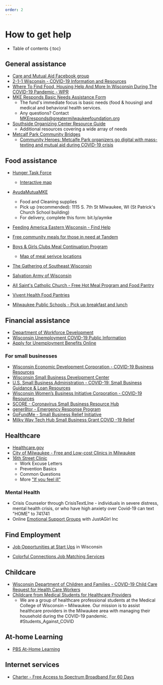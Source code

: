 ```yaml
---
order: 2
---
```


# How to get help

* Table of contents
{:toc}



## General assistance

* [Care and Mutual Aid Facebook group](https://www.facebook.com/Milwaukee-Community-Care-and-Mutual-Aid-100810858225006/)
* [2-1-1 Wisconsin - COVID-19 Information and Resources](https://211wisconsin.communityos.org/coronavirus)
* [Where To Find Food, Housing Help And More In Wisconsin During The COVID-19 Pandemic - WPR](https://www.wpr.org/where-find-food-housing-help-and-more-wisconsin-during-covid-19-pandemic)
* [MKE Responds Basic Needs Assistance Form](https://t.co/R5f4KZzbPp?amp=1)
  - The fund's immediate focus is basic needs (food & housing) and medical and behavioral health services.
  - Any questions? Contact MKEresponds@greatermilwaukeefoundation.org
* [Southside Organizing Center Resource Guide](https://socmilwaukee.org/index/coronavirus-info)
  - Additional resources covering a wide array of needs
* [Metcalf Park Community Bridges](http://metcalfeparkbridges.org/resources/)
  - [Community Heroes: Metcalfe Park organizers go digital with mass-texting and mutual aid during COVID-19 crisis](https://milwaukeenns.org/2020/04/02/community-heroes-metcalfe-park-organizers-go-digital-with-mass-texting-and-mutual-aid-during-covid-19-crisis/)


## Food assistance

* [Hunger Task Force](https://www.hungertaskforce.org/what-we-do/get-help-now-covid-19/)
  * [Interactive map](https://www.google.com/maps/d/u/0/viewer?mid=1ZZJSmpJNj4dVUszEuHnX3-w5vjj_bhAB&ll=43.05231163077368%2C-87.90688322141955&z=12)
  <!-- <iframe src="https://www.google.com/maps/d/embed?mid=1ZZJSmpJNj4dVUszEuHnX3-w5vjj_bhAB" width="640" height="480"></iframe> -->

* [AyudaMutuaMKE](https://www.facebook.com/ayudamutuamke/photos/rpp.100482084927977/117514919891360/?type=3&theater)
  - Food and Cleaning supplies
  - Pick up (recommended): 1115 S. 7th St Milwaukee, WI (St Patrick's Church School building)
  - For delivery, complete this form: bit.ly/aymke

* [Feeding America Eastern Wisconsin - Find Help](https://feedingamericawi.org/how-feeding-america-eastern-wisconsin-is-responding-to-the-coronavirus/#Find_Help)
* [Free community meals for those in need at Tandem](https://www.facebook.com/tandemmke/)
* [Boys & Girls Clubs Meal Continuation Program](https://www.bgcmilwaukee.org/meal-continuation-program/)
  * [Map of meal serivce locations](https://www.google.com/maps/d/u/0/viewer?mid=146yaM6fFlXIqzlQdVg9yrNtxDA8dJuhm&ll=43.0497510116405,-87.94089702082476&z=11)
* [The Gathering of Southeast Wisconsin](http://www.thegatheringwis.org/blog//meal-program-happenings)
* [Salvation Army of Wisconsin](http://www.salvationarmywi.org/wum/news/responding-to-the-coronavirus-keeping-our-communities-safe)
* [All Saint's Catholic Church - Free Hot Meal Program and Food Pantry ](https://allsaintsmke.org/outreach-ministries/)
* [Vivent Health Food Pantries](https://viventhealth.org/coronavirus/)
* [Milwaukee Public Schools - Pick up breakfast and lunch](https://mps.milwaukee.k12.wi.us/News/MPS-offers-packaged-meals-for-students-during-school-closure.htm)

## Financial assistance

* [Department of Workforce Development](https://dwd.wisconsin.gov/covid19/)
* [Wisconsin Unemployment COVID-19 Public Information](https://dwd.wisconsin.gov/covid19/public/ui.htm)
* [Apply for Unemployment Benefits Online](https://dwd.wisconsin.gov/uiben/apply/)

### For small businesses

* [Wisconsin Economic Development Corporation - COVID-19 Business Resources](https://wedc.org/programs-and-resources/covid-19-response/)
* [Wisconsin Small Business Development Center](https://wisconsinsbdc.org/services/covid-19/)
* [U.S. Small Business Administration - COVID-19: Small Business Guidance & Loan Resources](https://www.sba.gov/page/coronavirus-covid-19-small-business-guidance-loan-resources)
* [Wisconsin Women’s Business Initiative Corporation - COVID-19 Resources](https://www.wwbic.com/covid-19-resources/)
* [SCORE - Coronavirus Small Business Resource Hub](https://www.score.org/coronavirus)
* [gener8tor - Emergency Response Program](https://www.gener8tor.com/emergency-response-program)
* [GoFundMe - Small Business Relief Initiative](https://www.gofundme.com/small-business-relief-fundraisers)
* [Milky Way Tech Hub Small Business Grant COVID -19 Relief](https://docs.google.com/forms/d/e/1FAIpQLScAbYruE8qGs24plI-6S72lp4Eem_RpmY1Nx19kzX4g7gfulQ/viewform)

## Healthcare

* [Healthcare.gov](https://www.healthcare.gov/)
* [City of Milwaukee - Free and Low-cost Clinics in Milwaukee](https://city.milwaukee.gov/health/medassist/health/free-and-Lowcost-Clinics-in-Milwaukee)
* [16th Street Clinic](https://sschc.org/our-care/coronavirus/)
  - Work Excuse Letters
  - Prevention Basics
  - Common Questions
  - More ["If you feel ill"](https://sschc.org/wp-content/uploads/2020/04/What-to-do-if-you-are-sick-or-think-you-are-sick-with-COVID-19.pdf)
 
### Mental Health

* Crisis Counselor through CrisisTextLIne - individuals in severe distress, mental health crisis, or who have high anxiety over Covid-19 can text "HOME" to 741741
* Online [Emotional Support Groups](https://forms.gle/JgvQ7BdV4N5wgmpw8) with JustAGirl Inc

## Find Employment

* [Job Opportunities at Start Ups](https://www.wicovid19startuptalent.com/#companies-hiring) in Wisconsin

* [Colorful Connections Job Matching Services](https://www.colorfulconnections.com/post/not-business-as-usual)

## Childcare

* [Wisconsin Department of Children and Families - COVID-19 Child Care Request for Health Care Workers ](https://childcarefinder.wisconsin.gov/EmergencyRequest.aspx)
* [Childcare from Medical Students for Healthcare Providers](http://milwcovidsitter.com)
  - We are a group of healthcare professional students at the Medical College of Wisconsin – Milwaukee. Our mission is to assist healthcare providers in the Milwaukee area with managing their household during the COVID-19 pandemic. #Students_Against_COVID

## At-home Learning

* [PBS At-Home Learning](https://pbswisconsin.org/at-home-learning/)

## Internet services

* [Charter - Free Access to Spectrum Broadband For 60 Days](https://corporate.charter.com/newsroom/charter-to-offer-free-access-to-spectrum-broadband-and-wifi-for-60-days-for-new-K12-and-college-student-households-and-more)
